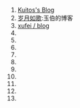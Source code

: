 1. [Kuitos's Blog](https://github.com/kuitos/kuitos.github.io/issues)
2. [岁月如歌](https://github.com/lifesinger/blog):玉伯的博客
2. [xufei / blog](https://github.com/xufei/blog)
2. []()
2. []()
2. []()
2. []()
2. []()
2. []()
2. []()
2. []()
2. []()
2. []()